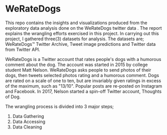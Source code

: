 # WeRateDogs
This repo contains the insights and visualizations produced from the exploratory data analysis done on the WeRateDogs twitter data .
The report explains the wrangling efforts exercised in this project. In carrying out this project, I gathered three(3) datasets for analysis. The datasets are; WeRateDogs™ Twitter Archive, Tweet image predictions and 
Twitter data from Twitter API.

WeRateDogs is a Twitter account that rates people's dogs with a humorous comment about the dog. The account was started in 2015 by college student Matt Nelson. WeRateDogs asks people to send photos of their dogs, then tweets selected photos rating and a humorous comment. Dogs are rated on a scale of one to ten, but are invariably given ratings in excess of the maximum, such as "13/10". Popular posts are re-posted on Instagram and Facebook. In 2017, Nelson started a spin-off Twitter account, Thoughts of Dog. 


The wrangling process is divided into 3 major steps;
1.	Data Gathering
2.	Data Accessing
3.	Data Cleaning   
